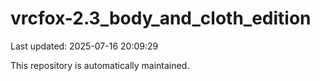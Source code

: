 # vrcfox-2.3_body_and_cloth_edition

Last updated: 2025-07-16 20:09:29

This repository is automatically maintained.

